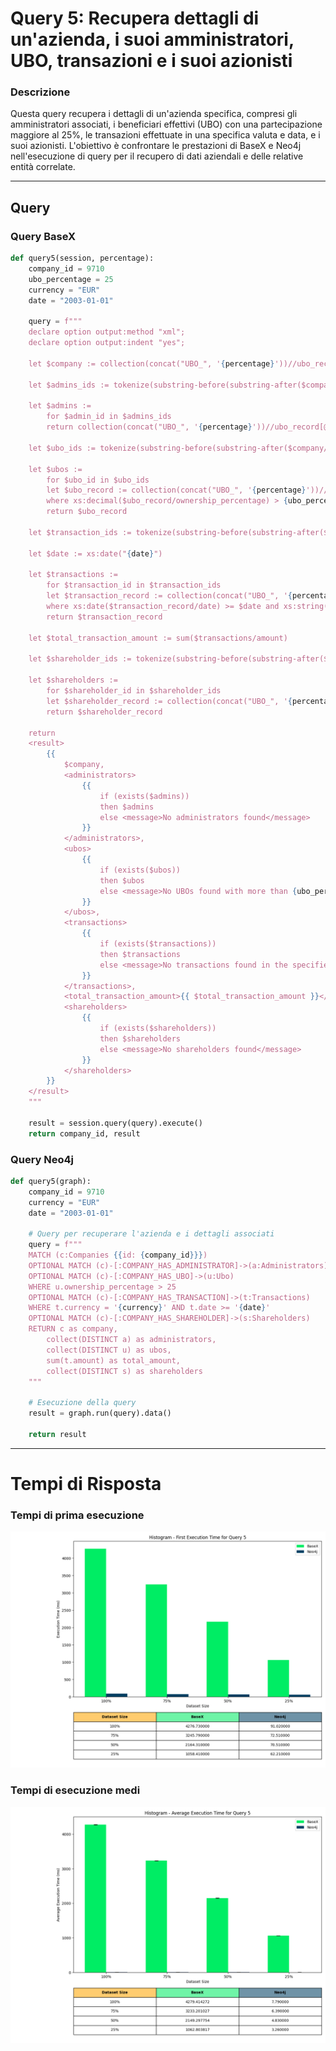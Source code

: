 # Query 5: Recupera dettagli di un'azienda, i suoi amministratori, UBO, transazioni e i suoi azionisti

### Descrizione
Questa query recupera i dettagli di un'azienda specifica, compresi gli amministratori associati, i beneficiari effettivi (UBO) con una partecipazione maggiore al 25%, le transazioni effettuate in una specifica valuta e data, e i suoi azionisti. L'obiettivo è confrontare le prestazioni di BaseX e Neo4j nell'esecuzione di query per il recupero di dati aziendali e delle relative entità correlate.

---

## Query

### Query BaseX
```python
def query5(session, percentage):
    company_id = 9710
    ubo_percentage = 25
    currency = "EUR"
    date = "2003-01-01"

    query = f"""
    declare option output:method "xml";
    declare option output:indent "yes";

    let $company := collection(concat("UBO_", '{percentage}'))//ubo_record[@entity_type='companies' and id={company_id}]

    let $admins_ids := tokenize(substring-before(substring-after($company/administrators/text(), '['), ']'), ',\\s*')

    let $admins := 
        for $admin_id in $admins_ids
        return collection(concat("UBO_", '{percentage}'))//ubo_record[@entity_type='administrators' and id=xs:integer($admin_id)]

    let $ubo_ids := tokenize(substring-before(substring-after($company/ubo/text(), '['), ']'), ',\\s*')

    let $ubos := 
        for $ubo_id in $ubo_ids
        let $ubo_record := collection(concat("UBO_", '{percentage}'))//ubo_record[@entity_type='ubo' and id=xs:integer($ubo_id)]
        where xs:decimal($ubo_record/ownership_percentage) > {ubo_percentage}
        return $ubo_record

    let $transaction_ids := tokenize(substring-before(substring-after($company/transactions/text(), '['), ']'), ',\\s*')

    let $date := xs:date("{date}")

    let $transactions := 
        for $transaction_id in $transaction_ids
        let $transaction_record := collection(concat("UBO_", '{percentage}'))//ubo_record[@entity_type='transactions' and id=xs:integer($transaction_id)]
        where xs:date($transaction_record/date) >= $date and xs:string($transaction_record/currency) = "{currency}"
        return $transaction_record

    let $total_transaction_amount := sum($transactions/amount)

    let $shareholder_ids := tokenize(substring-before(substring-after($company/shareholders/text(), '['), ']'), ',\\s*')

    let $shareholders := 
        for $shareholder_id in $shareholder_ids
        let $shareholder_record := collection(concat("UBO_", '{percentage}'))//ubo_record[@entity_type='shareholders' and id=xs:integer($shareholder_id)]
        return $shareholder_record

    return 
    <result>
        {{
            $company,
            <administrators>
                {{
                    if (exists($admins)) 
                    then $admins 
                    else <message>No administrators found</message>
                }}
            </administrators>,
            <ubos>
                {{
                    if (exists($ubos)) 
                    then $ubos 
                    else <message>No UBOs found with more than {ubo_percentage}% ownership</message>
                }}
            </ubos>,
            <transactions>
                {{
                    if (exists($transactions)) 
                    then $transactions 
                    else <message>No transactions found in the specified period with the currency {currency}</message>
                }}
            </transactions>,
            <total_transaction_amount>{{ $total_transaction_amount }}</total_transaction_amount>,
            <shareholders>
                {{
                    if (exists($shareholders)) 
                    then $shareholders 
                    else <message>No shareholders found</message>
                }}
            </shareholders>
        }}
    </result>
    """

    result = session.query(query).execute()
    return company_id, result
```

### Query Neo4j
```python
def query5(graph):
    company_id = 9710
    currency = "EUR"
    date = "2003-01-01"

    # Query per recuperare l'azienda e i dettagli associati
    query = f"""
    MATCH (c:Companies {{id: {company_id}}})
    OPTIONAL MATCH (c)-[:COMPANY_HAS_ADMINISTRATOR]->(a:Administrators)
    OPTIONAL MATCH (c)-[:COMPANY_HAS_UBO]->(u:Ubo)
    WHERE u.ownership_percentage > 25
    OPTIONAL MATCH (c)-[:COMPANY_HAS_TRANSACTION]->(t:Transactions)
    WHERE t.currency = '{currency}' AND t.date >= '{date}'
    OPTIONAL MATCH (c)-[:COMPANY_HAS_SHAREHOLDER]->(s:Shareholders)
    RETURN c as company,
        collect(DISTINCT a) as administrators,
        collect(DISTINCT u) as ubos,
        sum(t.amount) as total_amount,
        collect(DISTINCT s) as shareholders
    """

    # Esecuzione della query
    result = graph.run(query).data()

    return result
```

---

# Tempi di Risposta

### Tempi di prima esecuzione

![Foto Prima Esecuzione](../Histograms/Histogram_Time_Before_Execution_Query%205.png)

### Tempi di esecuzione medi

![Foto Esecuzione Medi](../Histograms/Histogram_Average_Execution_Time_Query%205.png)